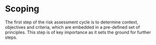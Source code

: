Scoping
=======================

The first step of the risk assessment cycle is to determine context, objectives and criteria, which are embedded in a pre-defined set of principles. This step is of key importance as it sets the ground for further steps.